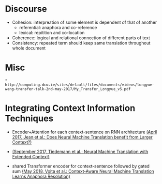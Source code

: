 # Discourse
* Cohesion: interpreation of some element is dependent of that of another
    * referential: anaphora and co-reference
    * lexical: repitition and co-location
* Coherence: logical and relational connection of different parts of text
* Consistency: repeated term should keep same translation throughout whole document


# Misc
    * http://computing.dcu.ie/sites/default/files/documents/videos/longyue-wang-transfer-talk-2nd-may-2017/My_Transfer_Longyue_v5.pdf


# Integrating Context Information Techniques
* Encoder+Attention for each context-sentence on RNN architecture [(April 2017, Jean et al.: Does Neural Machine Translation benefit from Larger Context?)](https://github.com/ducthanhtran/paper_notes/blob/master/machine_learning/nlp/machine_translation/17_does_nmt_benefit_from_larger_context.md)

* [(September 2017, Tiedemann et al.: Neural Machine Translation with Extended Context)](https://github.com/ducthanhtran/paper_notes/blob/master/machine_learning/nlp/machine_translation/17_nmt_with_extended_context.md)

* shared Transformer encoder for context-sentence followed by gated sum [(May 2018, Voita et al.: Context-Aware Neural Machine Translation Learns Anaphora Resolution)](https://github.com/ducthanhtran/paper_notes/blob/master/machine_learning/nlp/machine_translation/18_context_aware_nmt_learns_anaphora_resolution.md)
